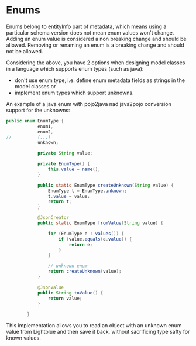 # Enums

Enums belong to entityInfo part of metadata, which means using a particular schema version does not mean enum values won't change. Adding an enum value is considered a non breaking change and should be allowed. Removing or renaming an enum is a breaking change and should not be allowed.

Considering the above, you have 2 options when designing model classes in a language which supports enum types (such as java):
* don't use enum type, i.e. define enum metadata fields as strings in the model classes or
* implement enum types which support unknowns.

An example of a java enum with pojo2java nad java2pojo conversion support for the unknowns:

```java
public enum EnumType {
            enum1,
            enum2,
//          (...)
            unknown;

            private String value;

            private EnumType() {
                this.value = name();
            }

            public static EnumType createUnknown(String value) {
                EnumType t = EnumType.unknown;
                t.value = value;
                return t;
            }

            @JsonCreator
            public static EnumType fromValue(String value) {

                for (EnumType e : values()) {
                    if (value.equals(e.value)) {
                        return e;
                    }
                }

                // unknown enum
                return createUnknown(value);
            }

            @JsonValue
            public String toValue() {
                return value;
            }

        }
```

This implementation allows you to read an object with an unknown enum value from Lightblue and then save it back, without sacrificing type safty for known values.
